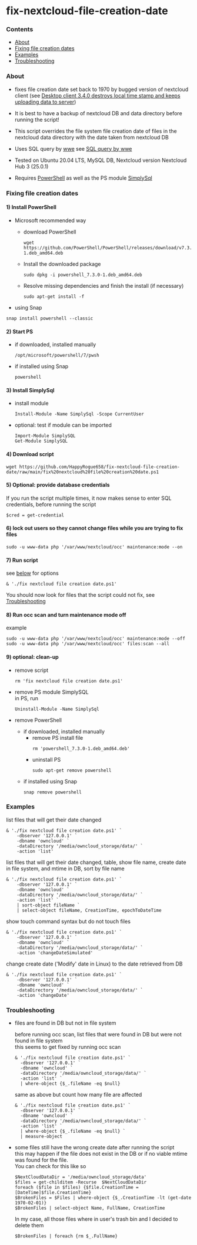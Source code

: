 # fix-nextcloud-file-creation-date

### Contents
- [About](#About)
- [Fixing file creation dates](#fixing)
- [Examples](#Examples)
- [Troubleshooting](#Troubleshooting)

### About
- fixes file creation date set back to 1970 by bugged version of nextcloud client
(see [Desktop client 3.4.0 destroys local time stamp and keeps uploading data to server](https://help.nextcloud.com/t/desktop-client-3-4-0-destroys-local-time-stamp-and-keeps-uploading-data-to-server))

- It is best to have a backup of nextcloud DB and data directory before running the script!

- This script overrides the file system file creation date of files in the nextcloud data directory with the date taken from nextcloud DB

- Uses SQL query by [wwe](https://help.nextcloud.com/u/wwe)
see [SQL query by wwe](https://help.nextcloud.com/t/desktop-client-3-4-0-destroys-local-time-stamp-and-keeps-uploading-data-to-server/128512/93)

- Tested on Ubuntu 20.04 LTS, MySQL DB, Nextcloud version Nextcloud Hub 3 (25.0.1)

- Requires [PowerShell](https://github.com/PowerShell/PowerShell) as well as the PS module [SimplySql](https://github.com/mithrandyr/SimplySql)


### Fixing file creation dates<a id="fixing"/>

#### 1) Install PowerShell
  - Microsoft recommended way
    - download PowerShell
      ```
      wget https://github.com/PowerShell/PowerShell/releases/download/v7.3.0/powershell_7.3.0-1.deb_amd64.deb
      ```

    - Install the downloaded package
      ```
      sudo dpkg -i powershell_7.3.0-1.deb_amd64.deb
      ```
    - Resolve missing dependencies and finish the install (if necessary)
      ```
      sudo apt-get install -f
      ```
  - using Snap
  ```
  snap install powershell --classic
  ```
  
#### 2) Start PS
  - if downloaded, installed manually
    ```
    /opt/microsoft/powershell/7/pwsh
    ```
  - if installed using Snap
    ```
    powershell
    ```

#### 3) Install SimplySql
  - install module
    ```
    Install-Module -Name SimplySql -Scope CurrentUser
    ```
  - optional: test if module can be imported
    ```
    Import-Module SimplySQL
    Get-Module SimplySQL
    ```
    
#### 4) Download script
```
wget https://github.com/HappyRogue658/fix-nextcloud-file-creation-date/raw/main/fix%20nextcloud%20file%20creation%20date.ps1
```

#### 5) Optional: provide database credentials  
If you run the script multiple times, it now makes sense to enter SQL credentials, before running the script  
```
$cred = get-credential
```
#### 6) lock out users so they cannot change files while you are trying to fix files
```
sudo -u www-data php '/var/www/nextcloud/occ' maintenance:mode --on
```

#### 7) Run script  
see [below](#Examples) for options
```
& './fix nextcloud file creation date.ps1'
```
You should now look for files that the script could not fix, see [Troubleshooting](#Troubleshooting)

#### 8) Run occ scan and turn maintenance mode off
example
```
sudo -u www-data php '/var/www/nextcloud/occ' maintenance:mode --off
sudo -u www-data php '/var/www/nextcloud/occ' files:scan --all
```
#### 9) optional: clean-up  
  - remove script
    ```
    rm 'fix nextcloud file creation date.ps1'
    ```
  - remove PS module SimplySQL  
    in PS, run
    ```
    Uninstall-Module -Name SimplySql
    ```

   - remove PowerShell
     - if downloaded, installed manually
       - remove PS install file
         ```
         rm 'powershell_7.3.0-1.deb_amd64.deb'
         ```
       - uninstall PS
         ```
         sudo apt-get remove powershell
         ```
     - if installed using Snap
       ```
       snap remove powershell
       ```

### Examples  
list files that will get their date changed
```
& './fix nextcloud file creation date.ps1' `
	-dbserver '127.0.0.1' `
	-dbname 'owncloud' `
	-dataDirectory '/media/owncloud_storage/data/' `
	-action 'list'
```

list files that will get their date changed, table, show file name, create date in file system, and mtime in DB, sort by file name
```
& './fix nextcloud file creation date.ps1' `
	-dbserver '127.0.0.1' `
	-dbname 'owncloud' `
	-dataDirectory '/media/owncloud_storage/data/' `
	-action 'list' `
	| sort-object fileName `
	| select-object fileName, CreationTime, epochToDateTime
```
 
show touch command syntax but do not touch files
```
& './fix nextcloud file creation date.ps1' `
	-dbserver '127.0.0.1' `
	-dbname 'owncloud' `
	-dataDirectory '/media/owncloud_storage/data/' `
	-action 'changeDateSimulated'
```

change create date ('Modify' date in Linux) to the date retrieved from DB
```
& './fix nextcloud file creation date.ps1' `
	-dbserver '127.0.0.1' `
	-dbname 'owncloud' `
	-dataDirectory '/media/owncloud_storage/data/' `
	-action 'changeDate'
```

### Troubleshooting
- files are found in DB but not in file system
  
  before running occ scan, list files that were found in DB but were not found in file system  
  this seems to get fixed by running occ scan
  ```
  & './fix nextcloud file creation date.ps1' `
	-dbserver '127.0.0.1' `
	-dbname 'owncloud' `
	-dataDirectory '/media/owncloud_storage/data/' `
	-action 'list' `
	| where-object {$_.fileName -eq $null}
  ```

  same as above but count how many file are affected
  ```
  & './fix nextcloud file creation date.ps1' `
	-dbserver '127.0.0.1' `
	-dbname 'owncloud' `
	-dataDirectory '/media/owncloud_storage/data/' `
	-action 'list' `
	| where-object {$_.fileName -eq $null} `
	| measure-object
  ```
- some files still have the wrong create date after running the script  
  this may happen if the file does not exist in the DB or if no viable mtime was found for the file.  
  You can check for this like so
  ```
  $NextCloudDataDir = '/media/owncloud_storage/data'
  $files = get-childitem -Recurse  $NextCloudDataDir
  foreach ($file in $files) {$file.CreationTime = [DateTime]$file.CreationTime}
  $BrokenFiles = $Files | where-object {$_.CreationTime -lt (get-date 1970-02-01)}
  $BrokenFiles | select-object Name, FullName, CreationTime
  ```
  In my case, all those files where in user's trash bin and I decided to delete them
  ```
  $BrokenFiles | foreach {rm $_.FullName}
  ```
  


